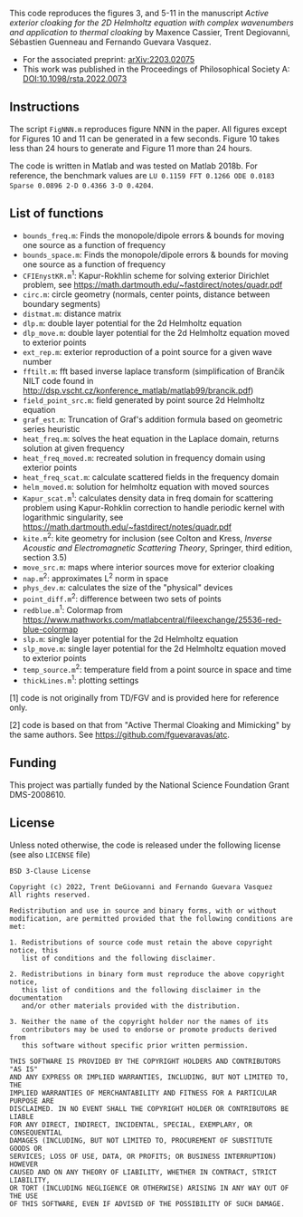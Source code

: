 This code reproduces the figures 3, and 5-11 in the manuscript _Active exterior cloaking for the 2D Helmholtz equation with complex wavenumbers and application to thermal cloaking_ by Maxence Cassier, Trent Degiovanni, Sébastien Guenneau and Fernando Guevara Vasquez.
* For the associated preprint: [arXiv:2203.02075](https://arxiv.org/abs/2203.02075)
* This work was published in the Proceedings of Philosophical Society A: [DOI:10.1098/rsta.2022.0073](https://doi.org/10.1098/rsta.2022.0073)

## Instructions
The script `FigNNN.m` reproduces figure NNN in the paper. All figures except for Figures 10 and 11 can be generated in a few seconds. Figure 10 takes less than 24 hours to generate and Figure 11 more than 24 hours. 

The code is written in Matlab and was tested on Matlab 2018b. For reference, the benchmark values are `LU 0.1159 FFT 0.1266 ODE 0.0183 Sparse 0.0896 2-D 0.4366 3-D 0.4204`.

## List of functions
* `bounds_freq.m`: Finds the monopole/dipole errors & bounds for moving one source as a function of frequency 
* `bounds_space.m`: Finds the monopole/dipole errors & bounds for moving one source as a function of frequency
* `CFIEnystKR.m`<sup>1</sup>: Kapur-Rokhlin scheme for solving exterior Dirichlet problem,  see https://math.dartmouth.edu/~fastdirect/notes/quadr.pdf
* `circ.m`: circle geometry (normals, center points, distance between boundary segments)
* `distmat.m`: distance matrix 
* `dlp.m`: double layer potential for the 2d Helmholtz equation
* `dlp_move.m`: double layer potential for the 2d Helmholtz equation moved to exterior points
* `ext_rep.m`: exterior reproduction of a point source for a given wave number 
* `fftilt.m`: fft based inverse laplace transform (simplification of Brančík NILT code found in http://dsp.vscht.cz/konference_matlab/matlab99/brancik.pdf)
* `field_point_src.m`: field generated by point source 2d Helmholtz equation 
* `graf_est.m`: Truncation of Graf's addition formula based on geometric series heuristic
* `heat_freq.m`: solves the heat equation in the Laplace domain, returns solution at given frequency
* `heat_freq_moved.m`: recreated solution in frequency domain using exterior points 
* `heat_freq_scat.m`: calculate scattered fields in the frequency domain
* `helm_moved.m`: solution for helmholtz equation with moved sources
* `Kapur_scat.m`<sup>1</sup>: calculates density data in freq domain for scattering problem using Kapur-Rohklin correction to handle periodic kernel with logarithmic singularity, see https://math.dartmouth.edu/~fastdirect/notes/quadr.pdf
* `kite.m`<sup>2</sup>: kite geometry for inclusion (see Colton and Kress, _Inverse Acoustic and Electromagnetic Scattering Theory_, Springer, third edition, section 3.5)
* `move_src.m`: maps where interior sources move for exterior cloaking
* `nap.m`<sup>2</sup>: approximates L<sup>2</sup> norm in space
* `phys_dev.m`: calculates the size of the "physical" devices
* `point_diff.m`<sup>2</sup>: difference between two sets of points 
* `redblue.m`<sup>1</sup>: Colormap from https://www.mathworks.com/matlabcentral/fileexchange/25536-red-blue-colormap
* `slp.m`: single layer potential for the 2d Helmholtz equation
* `slp_move.m`: single layer potential for the 2d Helmholtz equation moved to exterior points
* `temp_source.m`<sup>2</sup>: temperature field from a point source in space and time
* `thickLines.m`<sup>1</sup>: plotting settings


[1] code is not originally from TD/FGV and is provided here for reference only.

[2] code is based on that from "Active Thermal Cloaking and Mimicking" by the same authors. See https://github.com/fguevaravas/atc.

## Funding
This project was partially funded by the National Science Foundation
Grant DMS-2008610.  

## License
Unless noted otherwise, the code is released under the following license (see also `LICENSE` file)
```
BSD 3-Clause License

Copyright (c) 2022, Trent DeGiovanni and Fernando Guevara Vasquez
All rights reserved.

Redistribution and use in source and binary forms, with or without
modification, are permitted provided that the following conditions are met:

1. Redistributions of source code must retain the above copyright notice, this
   list of conditions and the following disclaimer.

2. Redistributions in binary form must reproduce the above copyright notice,
   this list of conditions and the following disclaimer in the documentation
   and/or other materials provided with the distribution.

3. Neither the name of the copyright holder nor the names of its
   contributors may be used to endorse or promote products derived from
   this software without specific prior written permission.

THIS SOFTWARE IS PROVIDED BY THE COPYRIGHT HOLDERS AND CONTRIBUTORS "AS IS"
AND ANY EXPRESS OR IMPLIED WARRANTIES, INCLUDING, BUT NOT LIMITED TO, THE
IMPLIED WARRANTIES OF MERCHANTABILITY AND FITNESS FOR A PARTICULAR PURPOSE ARE
DISCLAIMED. IN NO EVENT SHALL THE COPYRIGHT HOLDER OR CONTRIBUTORS BE LIABLE
FOR ANY DIRECT, INDIRECT, INCIDENTAL, SPECIAL, EXEMPLARY, OR CONSEQUENTIAL
DAMAGES (INCLUDING, BUT NOT LIMITED TO, PROCUREMENT OF SUBSTITUTE GOODS OR
SERVICES; LOSS OF USE, DATA, OR PROFITS; OR BUSINESS INTERRUPTION) HOWEVER
CAUSED AND ON ANY THEORY OF LIABILITY, WHETHER IN CONTRACT, STRICT LIABILITY,
OR TORT (INCLUDING NEGLIGENCE OR OTHERWISE) ARISING IN ANY WAY OUT OF THE USE
OF THIS SOFTWARE, EVEN IF ADVISED OF THE POSSIBILITY OF SUCH DAMAGE.
```
